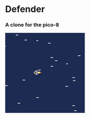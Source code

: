# Defender
### A clone for the pico-8

![Defender](https://raw.githubusercontent.com/jondkoon/defender/master/defender_6.gif)
